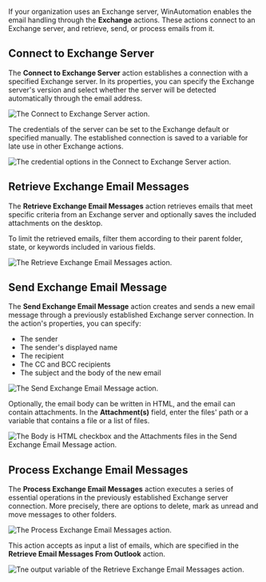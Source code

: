 If your organization uses an Exchange server, WinAutomation enables the email handling through the **Exchange** actions. These actions connect to an Exchange server, and retrieve, send, or process emails from it.

## Connect to Exchange Server

The **Connect to Exchange Server** action establishes a connection with a specified Exchange server. In its properties, you can specify the Exchange server's version and select whether the server will be detected automatically through the email address.

![The Connect to Exchange Server action.](..\media\connect-exchange.png)

The credentials of the server can be set to the Exchange default or specified manually. The established connection is saved to a variable for late use in other Exchange actions.

![The credential options in the Connect to Exchange Server action.](..\media\connect-exchange-credentials.png)

## Retrieve Exchange Email Messages 

The **Retrieve Exchange Email Messages** action retrieves emails that meet specific criteria from an Exchange server and optionally saves the included attachments on the desktop.

To limit the retrieved emails, filter them according to their parent folder, state, or keywords included in various fields. 

![The Retrieve Exchange Email Messages action.](..\media\retrieve-exchange.png)

## Send Exchange Email Message

The **Send Exchange Email Message** action creates and sends a new email message through a previously established Exchange server connection. In the action's properties, you can specify:

- The sender
- The sender's displayed name
- The recipient
- The CC and BCC recipients
- The subject and the body of the new email

![The Send Exchange Email Message action.](..\media\send-exchange.png)

Optionally, the email body can be written in HTML, and the email can contain attachments. In the **Attachment(s)** field, enter the files' path or a variable that contains a file or a list of files.

![The Body is HTML checkbox and the Attachments files in the Send Exchange Email Message action.](..\media\send-exchange-html.png)

## Process Exchange Email Messages

The **Process Exchange Email Messages** action executes a series of essential operations in the previously established Exchange server connection. More precisely, there are options to delete, mark as unread and move messages to other folders. 

![The Process Exchange Email Messages action.](..\media\process-exchange.png)

This action accepts as input a list of emails, which are specified in the **Retrieve Email Messages From Outlook** action.

![Tne output variable of the Retrieve Exchange Email Messages action.](..\media\retrieve-exchange-output.png)